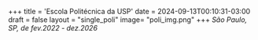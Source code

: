 +++
title = 'Escola Politécnica da USP'
date = 2024-09-13T00:10:31-03:00
draft = false
layout = "single_poli"
image= "poli_img.png" 
+++
_São Paulo, SP, de fev.2022 - dez.2026_